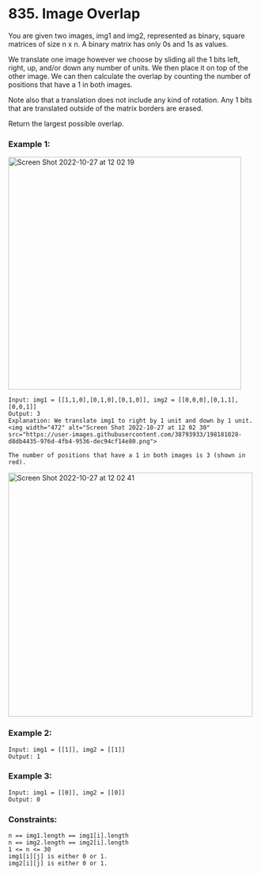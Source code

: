 # 835. Image Overlap

You are given two images, img1 and img2, represented as binary, square matrices of size n x n. A binary matrix has only 0s and 1s as values.

We translate one image however we choose by sliding all the 1 bits left, right, up, and/or down any number of units. We then place it on top of the other image. We can then calculate the overlap by counting the number of positions that have a 1 in both images.

Note also that a translation does not include any kind of rotation. Any 1 bits that are translated outside of the matrix borders are erased.

Return the largest possible overlap.

 

### Example 1:
<img width="471" alt="Screen Shot 2022-10-27 at 12 02 19" src="https://user-images.githubusercontent.com/38793933/198181007-c6e63c38-4053-4f2f-b696-57783e9fc960.png">

```
Input: img1 = [[1,1,0],[0,1,0],[0,1,0]], img2 = [[0,0,0],[0,1,1],[0,0,1]]
Output: 3
Explanation: We translate img1 to right by 1 unit and down by 1 unit.
<img width="472" alt="Screen Shot 2022-10-27 at 12 02 30" src="https://user-images.githubusercontent.com/38793933/198181028-d8db4435-976d-4fb4-9536-dec94cf14e80.png">

The number of positions that have a 1 in both images is 3 (shown in red).
```
<img width="494" alt="Screen Shot 2022-10-27 at 12 02 41" src="https://user-images.githubusercontent.com/38793933/198181051-c4af654b-7746-4a21-964d-dcfcd49fa937.png">

### Example 2:
```
Input: img1 = [[1]], img2 = [[1]]
Output: 1
```
### Example 3:
```
Input: img1 = [[0]], img2 = [[0]]
Output: 0
```

### Constraints:
```
n == img1.length == img1[i].length
n == img2.length == img2[i].length
1 <= n <= 30
img1[i][j] is either 0 or 1.
img2[i][j] is either 0 or 1.
```
